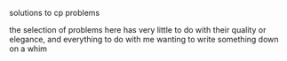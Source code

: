 solutions to cp problems

the selection of problems here has very little to do with their quality or elegance, and everything to do with me wanting to write something down on a whim